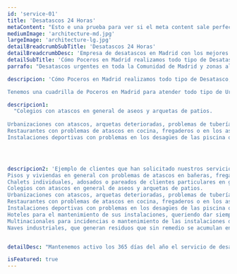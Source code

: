```yaml
---
id: 'service-01'
title: 'Desatascos 24 Horas'
metaContent: "Esto e una prueba para ver si el meta content sale perfectamente"
mediumImage: 'architecture-md.jpg'
largeImage: 'architecture-lg.jpg'
detailBreadcrumbSubTitle: 'Desatascos 24 Horas'
detailBreadcrumbDesc: 'Empresa de desatascos en Madrid con los mejores precios.'
detailSubTitle: 'Cómo Poceros en Madrid realizamos todo tipo de Desatascos, Desatrancos, Obra de Pocería, Inspección con cámaras, limpieza de Arquetas, vaciado o limpieza de Fosas Sépticas.'
parrafo: "Desatascos urgentes en toda la Comunidad de Madrid y zonas aledañas"

descripcion: 'Cómo Poceros en Madrid realizamos todo tipo de Desatasco, Desatranco, Obra de Pocería, Inspección con cámaras, limpieza de Arquetas, vaciado o limpieza de Fosas Sépticas.

Tenemos una cuadrilla de Poceros en Madrid para atender todo tipo de Urgencias las 24 horas del Día. Somos una empresa de desatrancos con mas de 25 años de experiencia. Trabajamos para particulares, empresas, comunidades de vecinos, administradores de fincas, etc.'

descripcion1: 
  "Colegios con atascos en general de aseos y arquetas de patios.  
  
Urbanizaciones con atascos, arquetas deterioradas, problemas de tuberías o bajantes.
Restaurantes con problemas de atascos en cocina, fregaderos o en los aseos de los clientes.
Instalaciones deportivas con problemas en los desagües de las piscina o vaciado de arquetas en los vestuarios."




descripcion2: 'Ejemplo de clientes que han solicitado nuestros servicios de desatascos urgentes en Madrid.
Pisos y viviendas en general con problemas de atascos en bañeras, fregaderos o inodoros.
Chalets individuales, adosados o pareados de clientes particulares en general con problemas de atascos en arquetas de hojas o tierra. 
Colegios con atascos en general de aseos y arquetas de patios.
Urbanizaciones con atascos, arquetas deterioradas, problemas de tuberías o bajantes.
Restaurantes con problemas de atascos en cocina, fregaderos o en los aseos de los clientes.
Instalaciones deportivas con problemas en los desagües de las piscina o vaciado de arquetas en los vestuarios.
Hoteles para el mantenimiento de sus instalaciones, queriendo dar siempre el mejor servicio a sus huéspedes.
Multinacionales para incidencias o mantenimiento de las instalaciones distribuidas en sus oficinas.
Naves industriales, que generan residuos que sin remedio se acumulan en sus arquetas produciendo atrancos.'


detailDesc: "Mantenemos activo los 365 días del año el servicio de desatascos 24 horas. En este servicio solucionamos cualquier tipo de incidencia a tiempo récord. Nuestra flota de vehículos, de pequeño, medio y gran tamaño, están equipados con la mejor de las tecnologías, se adapta a cualquier tipo de espacio. Disponemos de dos teléfonos de contacto las 24 horas, donde nuestros operarios están atentos a todas las llamadas que puedan entrar, para acudir de inmediato a cualquiera de las urgencia que se presente en cualquier hora del día o noche. "

isFeatured: true
---
```

